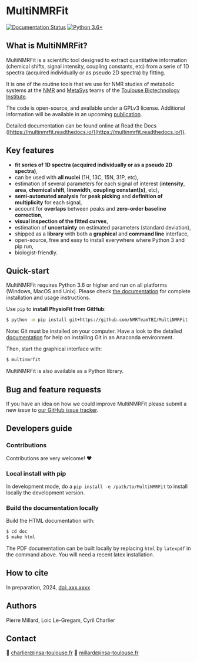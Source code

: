 # MultiNMRFit

[![Documentation Status](https://readthedocs.org/projects/multinmrfit/badge/?version=latest)](http://multinmrfit.readthedocs.io/?badge=latest)
[![Python 3.6+](https://img.shields.io/badge/python-3.6-blue.svg)](https://www.python.org/downloads/release/python-360/)


## What is MultiNMRFit?
MultiNMRFit is a scientific tool designed to extract quantitative information (chemical shifts, signal intensity, coupling constants, etc) from a serie of 1D spectra (acquired individually or as pseudo 2D spectra) by fitting.

It is one of the routine tools that we use for NMR studies of metabolic systems at the [NMR](http://www.toulouse-biotechnology-institute.fr/en/research/physiology-and-engineering-of-microbial-metabolism/rmn.html) and [MetaSys](http://www.toulouse-biotechnology-institute.fr/en/research/physiology-and-engineering-of-microbial-metabolism/metasys.html) teams of the [Toulouse Biotechnology Institute](http://www.toulouse-biotechnology-institute.fr/en/).

The code is open-source, and available under a GPLv3 license. Additional information will be available in an upcoming [publication](https://doi.org/xxx.xxx).

Detailed documentation can be found online at Read the Docs ([https://multinmrfit.readthedocs.io/](https://multinmrfit.readthedocs.io/)).

## Key features
* **fit series of 1D spectra (acquired individually or as a pseudo 2D spectra)**,
* can be used with **all nuclei** (1H, 13C, 15N, 31P, etc),
* estimation of several parameters for each signal of interest (**intensity**, **area**, **chemical shift**, **linewidth**, **coupling constant(s)**, etc),
* **semi-automated analysis** for **peak picking** and **definition of multiplicity** for each signal,
* account for **overlaps** between peaks and **zero-order baseline correction**,
* **visual inspection of the fitted curves**,
* estimation of **uncertainty** on estimated parameters (standard deviation),
* shipped as a **library** with both a **graphical** and **command line** interface,
* open-source, free and easy to install everywhere where Python 3 and pip run,
* biologist-friendly.


## Quick-start
MultiNMRFit requires Python 3.6 or higher and run on all platforms (Windows, MacOS and Unix).
Please check [the documentation](https://multinmrfit.readthedocs.io/en/latest/quickstart.html) for complete
installation and usage instructions.

Use `pip` to **install PhysioFit from GitHub**:

```bash
$ python -m pip install git+https://github.com/NMRTeamTBI/MultiNMRFit
```

Note: Git must be installed on your computer. Have a look to the detailed [documentation](https://multinmrfit.readthedocs.io/en/latest/quickstart.html) for help on installing Git in an Anaconda environment.

Then, start the graphical interface with:

```bash
$ multinmrfit
```

MultiNMRFit is also available as a Python library.

## Bug and feature requests
If you have an idea on how we could improve MultiNMRFit please submit a new *issue*
to [our GitHub issue tracker](https://github.com/NMRTeamTBI/MultiNMRFit/issues).


## Developers guide
### Contributions
Contributions are very welcome! :heart:


### Local install with pip
In development mode, do a `pip install -e /path/to/MultiNMRFit` to install
locally the development version.

### Build the documentation locally
Build the HTML documentation with:

```bash
$ cd doc
$ make html
```

The PDF documentation can be built locally by replacing `html` by `latexpdf`
in the command above. You will need a recent latex installation.

## How to cite
In preparation, 2024, [doi: xxx.xxxx](https://doi.org/xxx.xxxx)

## Authors
Pierre Millard, Loic Le-Gregam, Cyril Charlier 

## Contact
:email: charlier@insa-toulouse.fr 
:email: millard@insa-toulouse.fr 
